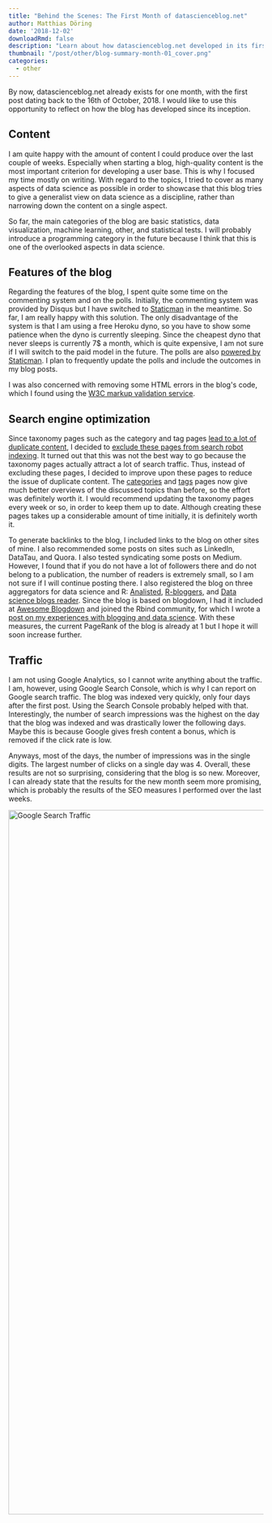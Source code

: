 ```yaml
---
title: "Behind the Scenes: The First Month of datascienceblog.net"
author: Matthias Döring
date: '2018-12-02'
downloadRmd: false
description: "Learn about how datascienceblog.net developed in its first months. All beginnings are tough!"
thumbnail: "/post/other/blog-summary-month-01_cover.png"
categories:
  - other
---
```

By now, datascienceblog.net already exists for one month, with the first post dating back to the 16th of October, 2018. I would like to use this opportunity to reflect on how the blog has developed since its inception.

## Content

I am quite happy with the amount of content I could produce over the last couple of weeks. Especially when starting a blog, high-quality content is the most important criterion for developing a user base. This is why I focused my time mostly on writing. With regard to the topics, I tried to cover as many aspects of data science as possible in order to showcase that this blog tries to give a generalist view on data science as a discipline, rather than narrowing down the content on a single aspect. 

So far, the main categories of the blog are basic statistics, data visualization, machine learning, other, and statistical tests. I will probably introduce a programming category in the future because I think that this is one of the overlooked aspects in data science. 

## Features of the blog

Regarding the features of the blog, I spent quite some time on the commenting system and on the polls. Initially, the commenting system was provided by Disqus but I have switched to [Staticman](https://www.datascienceblog.net/post/other/staticman_comments/) in the meantime. So far, I am really happy with this solution. The only disadvantage of the system is that I am using a free Heroku dyno, so you have to show some patience when the dyno is currently sleeping. Since the cheapest dyno that
never sleeps is currently 7$ a month, which is quite expensive, I am not sure if I will switch to the paid model in the future.
The polls are also [powered by Staticman](https://www.datascienceblog.net/post/other/staticman_polls/). I plan to frequently update the polls and include the outcomes in my blog posts.

I was also concerned with removing some HTML errors in the blog's code, which I found using the [W3C markup validation service](https://validator.w3.org/). 

## Search engine optimization

Since taxonomy pages such as the category and tag pages [lead to a lot of duplicate content](http://www.siteliner.com), I decided to [exclude these pages from search robot indexing](https://www.datascienceblog.net/post/other/hugo_noindex_taxonomies/). It turned out that this was not the best way to go because the taxonomy pages actually attract a lot of search traffic. Thus, instead of excluding these pages, I decided to improve upon these pages to reduce the issue of duplicate
content. The [categories](https://www.datascienceblog.net/categories/) and [tags](https://www.datascienceblog.net/tags/) pages now give much better overviews of the discussed topics than before, so the effort was definitely worth it. I would recommend updating the taxonomy pages every week or so, in order to keep them up to date. Although creating these pages takes up a considerable amount of time initially, it is definitely worth it.

To generate backlinks to the blog, I included links to the blog on other sites of mine. I also recommended some posts on sites such as LinkedIn, DataTau, and Quora. I also tested syndicating some posts on Medium. However, I found that if you do not have a lot of followers there and do not belong to a publication, the number of readers is extremely small, so I am not sure if I will continue posting there. I also registered the blog on three aggregators for data science and R: [Analisted](https://www.analisted.com/), [R-bloggers](https://www.r-bloggers.com/), and [Data science blogs reader](https://rushter.com/dsreader/). Since the blog is based on blogdown, I had it included at [Awesome Blogdown](https://awesome-blogdown.com/) and joined the Rbind community, for which I wrote a [post on my experiences with blogging and data science](https://support.rbind.io/2018/11/12/data-science-blog/). With these measures, the current PageRank of the blog is already at 1 but I hope it will soon increase further.

## Traffic

I am not using Google Analytics, so I cannot write anything about the traffic. I am, however, using Google Search Console, which is why I can report on Google search traffic. The blog was indexed very quickly, only four days after the first post. Using the Search Console probably helped with that. Interestingly, the number of search impressions was the highest on the day that the blog was indexed and was drastically lower the following days. Maybe this is because Google gives fresh
content a bonus, which is removed if the click rate is low. 

Anyways, most of the days, the number of impressions was in the single digits. The largest number of clicks on a single day was 4. Overall, these results are not so surprising, considering that the blog is so new. Moreover, I can already state that the results for the new month seem more promising, which is probably the results of the SEO measures I performed over the last weeks.

<img src = "/post/other/blog-summary-month-01_cover.png" alt = "Google Search Traffic" width = 588 height = 1392>
